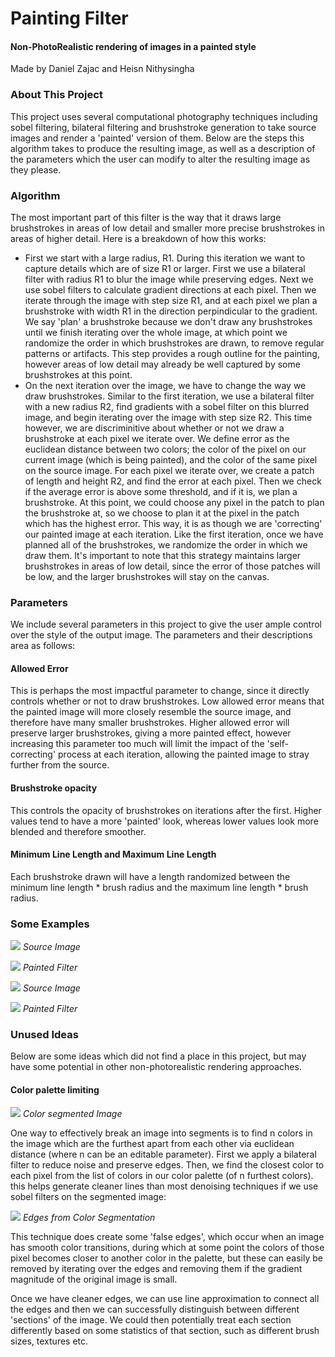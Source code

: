 # Painting Filter
#### Non-PhotoRealistic rendering of images in a painted style

Made by Daniel Zajac and Heisn Nithysingha

### About This Project

This project uses several computational photography techniques including sobel filtering, bilateral filtering and brushstroke generation to take source images and render a 'painted' version of them. Below are the steps this algorithm takes to produce the resulting image, as well as a description of the parameters which the user can modify to alter the resulting image as they please.

### Algorithm
The most important part of this filter is the way that it draws large brushstrokes in areas of low detail and smaller more precise brushstrokes in areas of higher detail. Here is a breakdown of how this works:

* First we start with a large radius, R1. During this iteration we want to capture details which are of size R1 or larger. First we use a bilateral filter with radius R1 to blur the image while preserving edges. Next we use sobel filters to calculate gradient directions at each pixel. Then we iterate through the image with step size R1, and at each pixel we plan a brushstroke with width R1 in the direction perpindicular to the gradient. We say 'plan' a brushstroke because we don't draw any brushstrokes until we finish iterating over the whole image, at which point we randomize the order in which brushstrokes are drawn, to remove regular patterns or artifacts. This step provides a rough outline for the painting, however areas of low detail may already be well captured by some brushstrokes at this point.
* On the next iteration over the image, we have to change the way we draw brushstrokes. Similar to the first iteration, we use a bilateral filter with a new radius R2, find gradients with a sobel filter on this blurred image, and begin iterating over the image with step size R2. This time however, we are discriminitive about whether or not we draw a brushstroke at each pixel we iterate over. We define error as the euclidean distance between two colors; the color of the pixel on our current image (which is being painted), and the color of the same pixel on the source image. For each pixel we iterate over, we create a patch of length and height R2, and find the error at each pixel. Then we check if the average error is above some threshold, and if it is, we plan a brushstroke. At this point, we could choose any pixel in the patch to plan the brushstroke at, so we choose to plan it at the pixel in the patch which has the highest error. This way, it is as though we are 'correcting' our painted image at each iteration. Like the first iteration, once we have planned all of the brushstrokes, we randomize the order in which we draw them. It's important to note that this strategy maintains larger brushstrokes in areas of low detail, since the error of those patches will be low, and the larger brushstrokes will stay on the canvas. 

### Parameters
We include several parameters in this project to give the user ample control over the style of the output image. The parameters and their descriptions area as follows:

#### Allowed Error
This is perhaps the most impactful parameter to change, since it directly controls whether or not to draw brushstrokes. Low allowed error means that the painted image will more closely resemble the source image, and therefore have many smaller brushstrokes. Higher allowed error will preserve larger brushstrokes, giving a more painted effect, however increasing this parameter too much will limit the impact of the 'self-correcting' process at each iteration, allowing the painted image to stray further from the source.

#### Brushstroke opacity
This controls the opacity of brushstrokes on iterations after the first. Higher values tend to have a more 'painted' look, whereas lower values look more blended and therefore smoother.

#### Minimum Line Length and Maximum Line Length
Each brushstroke drawn will have a length randomized between the minimum line length * brush radius and the maximum line length * brush radius.

### Some Examples

![](portrait.jpg)
*Source Image*

![](portrait_painted.png)
*Painted Filter*

![](landscape.jpg)
*Source Image*

![](landscape_painted.png)
*Painted Filter*

### Unused Ideas
Below are some ideas which did not find a place in this project, but may have some potential in other non-photorealistic rendering approaches.

#### Color palette limiting

![](landscape_segmented.png)
*Color segmented Image*

One way to effectively break an image into segments is to find n colors in the image which are the furthest apart from each other via euclidean distance (where n can be an editable parameter). First we apply a bilateral filter to reduce noise and preserve edges. Then, we find the closest color to each pixel from the list of colors in our color palette (of n furthest colors). this helps generate cleaner lines than most denoising techniques if we use sobel filters on the segmented image:

![](landscape_edges.png)
*Edges from Color Segmentation*

This technique does create some 'false edges', which occur when an image has smooth color transitions, during which at some point the colors of those pixel becomes closer to another color in the palette, but these can easily be removed by iterating over the edges and removing them if the gradient magnitude of the original image is small. 

Once we have cleaner edges, we can use line approximation to connect all the edges and then we can successfully distinguish between different 'sections' of the image. We could then potentially treat each section differently based on some statistics of that section, such as different brush sizes, textures etc.